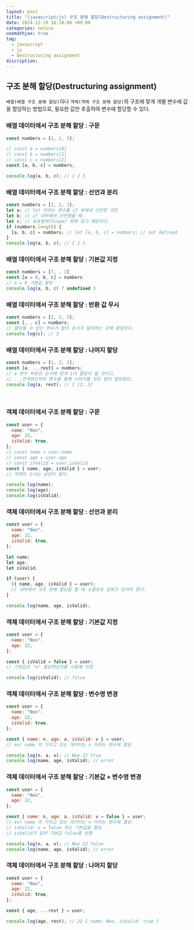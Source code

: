 ```yaml
---
layout: post
title: "(javascript/js) 구조 분해 할당(Destructuring assignment)"
date: 2024-12-10 16:18:00 +09:00
categories: notice
usemathjax: true
tag:
  - javascript
  - js
  - Destructuring assignment
discription:
---
```


## 구조 분해 할당(Destructuring assignment)

`배열(배열 구조 분해 할당)`이나 `객체(객체 구조 분해 할당)`의 구조에 맞게 개별 변수에 값을 할당하는 방법으로, 필요한 값만 추출하여 변수에 할당할 수 있다.

### 배열 데이터에서 구조 분해 할당 : 구문

```js
const numbers = [1, 2, 3];

// const a = numbers[0]
// const b = numbers[1]
// const c = numbers[2]
const [a, b, c] = numbers;

console.log(a, b, c); // 1 2 3
```

### 배열 데이터에서 구조 분해 할당 : 선언과 분리

```js
const numbers = [1, 2, 3];
let a; // let 이라는 변수를 if 밖에서 선언한 것은
let b; // if 내부에서 선언했을 때
let c; // 유효범위(Scope) 밖에 있기 때문이다.
if (numbers.length) {
  [a, b, c] = numbers; // let [a, b, c] = numbers; // not defined
}
console.log(a, b, c); // 1 2 3
```

### 배열 데이터에서 구조 분해 할당 : 기본값 지정

```js
const numbers = [7, , 3]
const [a = 0, b, c] = numbers
// a = 0 기본값 할당
console.log(a, b, c) 7 undefined 3
```

### 배열 데이터에서 구조 분해 할당 : 반환 값 무시

```js
const numbers = [1, 2, 3];
const [, , c] = numbers;
// 할당될 수 있는 변수가 없어 순서가 일치하는 곳에 할당된다.
console.log(c); // 3
```

### 배열 데이터에서 구조 분해 할당 : 나머지 할당

```js
const numbers = [1, 2, 3];
const [a, ...rest] = numbers;
// a 변수 부분은 순서에 맞게 1이 할당이 될 것이고,
// ...전개연산자와 변수를 통해 나머지를 모두 받아 할당된다.
console.log(a, rest); // 1 [2, 3]
```

<br>

### 객체 데이터에서 구조 분해 할당 : 구문

```js
const user = {
  name: "Neo",
  age: 22,
  isValid: true,
};
// const name = user.name
// const age = user.age
// const isValid = user.isValid
const { name, age, isValid } = user;
// 객체의 순서는 상관이 없다.

console.log(name);
console.log(age);
console.log(isValid);
```

### 객체 데이터에서 구조 분해 할당 : 선언과 분리

```js
const user = {
  name: "Neo",
  age: 22,
  isValid: true,
};

let name;
let age;
let isValid;

if (user) {
  ({ name, age, isValid } = user);
  // 내부에서 구조 분해 할당을 할 때 소괄호로 감싸고 있어야 한다.
}

console.log(name, age, isValid);
```

### 객체 데이터에서 구조 분해 할당 : 기본값 지정

```js
const user = {
  name: "Neo",
  age: 22,
};

const { isValid = false } = user;
// 기본값은 "=" 할당연산자를 사용해 지정

console.log(isValid); // false
```

### 객체 데이터에서 구조 분해 할당 : 변수명 변경

```js
const user = {
  name: "Neo",
  age: 22,
  isValid: true,
};

const { name: n, age: a, isValid: v } = user;
// ex) name 이 가지고 있는 데이터는 n 이라는 변수에 할당

console.log(n, a, v); // Neo 22 true
console.log(name, age, isValid); // error
```

### 객체 데이터에서 구조 분해 할당 : 기본값 + 변수명 변경

```js
const user = {
  name: "Neo",
  age: 22,
};

const { name: n, age: a, isValid: v = false } = user;
// ex) name 이 가지고 있는 데이터는 n 이라는 변수에 할당
// isValid: v = false 라는 기본값을 할당
// isValid가 없어 기본값 false를 반환

console.log(n, a, v); // Neo 22 false
console.log(name, age, isValid); // error
```

### 객체 데이터에서 구조 분해 할당 : 나머지 할당

```js
const user = {
  name: "Neo",
  age: 22,
  isValid: true,
};

const { age, ...rest } = user;

console.log(age, rest); // 22 { name: Neo, isValid: true }
```
